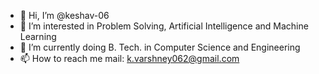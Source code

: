 - 👋 Hi, I’m @keshav-06
- 👀 I’m interested in Problem Solving, Artificial Intelligence and Machine Learning
- 🌱 I’m currently doing B. Tech. in Computer Science and Engineering
- 📫 How to reach me mail: k.varshney062@gmail.com

<!---
keshav-06/keshav-06 is a ✨ special ✨ repository because its `README.md` (this file) appears on your GitHub profile.
You can click the Preview link to take a look at your changes.
--->
